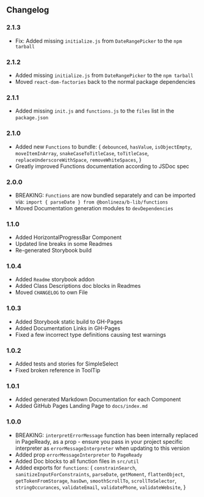 
## Changelog
### 2.1.3
- Fix: Added missing `initialize.js` from `DateRangePicker` to the `npm tarball`

### 2.1.2
- Added missing `initialize.js` from `DateRangePicker` to the `npm tarball`
- Moved `react-dom-factories` back to the normal package dependencies

### 2.1.1
- Added missing `init.js` and `functions.js` to the `files` list in the `package.json`

### 2.1.0
- Added new `Functions` to bundle: {
  `debounced`,
  `hasValue`,
  `isObjectEmpty`,
  `moveItemInArray`,
  `snakeCaseToTitleCase`,
  `toTitleCase`,
  `replaceUnderscoreWithSpace`,
  `removeWhiteSpaces`,
}
- Greatly improved Functions documentation according to JSDoc spec

### 2.0.0
- BREAKING: `Functions` are now bundled separately and can be imported via: `import { parseDate } from @bonlineza/b-lib/functions`
- Moved Documentation generation modules to `devDependencies`

### 1.1.0
- Added HorizontalProgressBar Component
- Updated line breaks in some Readmes 
- Re-generated Storybook build 

### 1.0.4
- Added `Readme` storybook addon
- Added Class Descriptions doc blocks in Readmes
- Moved `CHANGELOG` to own File

### 1.0.3
- Added Storybook static build to GH-Pages
- Added Documentation Links in GH-Pages
- Fixed a few incorrect type definitions causing test warnings

### 1.0.2
- Added tests and stories for SimpleSelect
- Fixed broken reference in ToolTip

### 1.0.1
- Added generated Markdown Documentation for each Component
- Added GitHub Pages Landing Page to `docs/index.md`

### 1.0.0
- BREAKING: `interpretErrorMessage` function has been internally replaced in PageReady, as a prop - ensure you pass in your project specific interpreter as `errorMessageInterpreter` when updating to this version
- Added prop `errorMessageInterpreter` to `PageReady`
- Added Doc blocks to all function files in `src/util`
- Added exports for `functions`: {
  `constrainSearch`,
  `sanitizeInputForConstraints`,
  `parseDate`,
  `getMoment`,
  `flattenObject`,
  `getTokenFromStorage`,
  `hasOwn`,
  `smoothScrollTo`,
  `scrollToSelector`,
  `stringOccurances`,
  `validateEmail`,
  `validatePhone`,
  `validateWebsite`,
}

